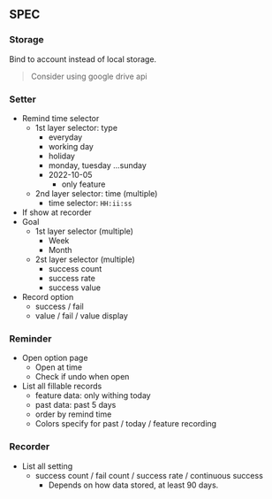 ## SPEC

### Storage

Bind to account instead of local storage.
> Consider using google drive api

### Setter

* Remind time selector
    * 1st layer selector: type
        * everyday
        * working day
        * holiday
        * monday, tuesday ...sunday
        * 2022-10-05
            * only feature
    * 2nd layer selector: time (multiple)
        * time selector: `HH:ii:ss`
* If show at recorder
* Goal
    * 1st layer selector (multiple)
        * Week
        * Month
    * 2st layer selector (multiple)
        * success count
        * success rate
        * success value
* Record option
    * success / fail
    * value / fail / value display
 
 ### Reminder
 
 * Open option page
    * Open at time
    * Check if undo when open
 * List all fillable records
    * feature data: only withing today
    * past data: past 5 days
    * order by remind time
    * Colors specify for past / today / feature recording

### Recorder

* List all setting
    * success count / fail count / success rate / continuous success
        * Depends on how data stored, at least 90 days.